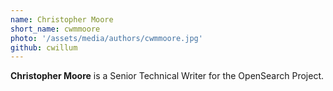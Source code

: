 ```yaml
---
name: Christopher Moore
short_name: cwmmoore
photo: '/assets/media/authors/cwmmoore.jpg'
github: cwillum
---
```


**Christopher Moore** is a Senior Technical Writer for the OpenSearch Project.